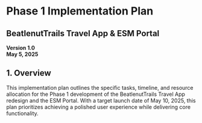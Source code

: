 # Phase 1 Implementation Plan
## BeatlenutTrails Travel App & ESM Portal

**Version 1.0**  
**May 5, 2025**

## 1. Overview

This implementation plan outlines the specific tasks, timeline, and resource allocation for the Phase 1 development of the BeatlenutTrails Travel App redesign and the ESM Portal. With a target launch date of May 10, 2025, this plan prioritizes achieving a polished user experience while delivering core functionality.